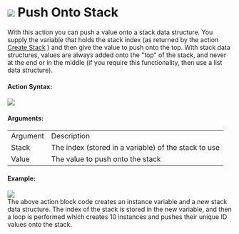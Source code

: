 #  ![](https://gms.magecorn.com/Manual/assets/Images/Scripting_Reference/Drag_And_Drop/Reference/Data_Structures/i_DS_Push_Onto_Stack.png) Push Onto Stack

With this action you can push a value onto a stack data structure. You
supply the variable that holds the stack index (as returned by the
action [Create Stack](Create_Stack) ) and then give the value to
push onto the top. With stack data structures, values are always added
onto the "top" of the stack, and never at the end or in the middle (if
you require this functionality, then use a list data structure).

#### Action Syntax:

  
![](https://gms.magecorn.com/Manual/assets/Images/Scripting_Reference/Drag_And_Drop/Reference/Data_Structures/a_DS_Push_Onto_Stack.png)  

#### Arguments:

|          |                                                      |
|----------|------------------------------------------------------|
| Argument | Description                                          |
| Stack    | The index (stored in a variable) of the stack to use |
| Value    | The value to push onto the stack                     |

#### Example:

  
![](https://gms.magecorn.com/Manual/assets/Images/Scripting_Reference/Drag_And_Drop/Reference/Data_Structures/e_DS_Create_Stack.png)  
The above action block code creates an instance variable and a new stack
data structure. The index of the stack is stored in the new variable,
and then a loop is performed which creates 10 instances and pushes their
unique ID values onto the stack.

